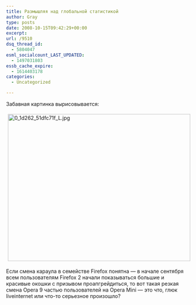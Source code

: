 ```yaml
---
title: Размышляя над глобальной статистикой
author: Gray
type: posts
date: 2008-10-15T09:42:29+00:00
excerpt:
url: /9510
dsq_thread_id:
  - 5804047
esml_socialcount_LAST_UPDATED:
  - 1497031803
essb_cache_expire:
  - 1614403178
categories:
  - Uncategorized

---
```








Забавная картинка вырисовывается:

<a href="http://www.liveinternet.ru/stat/ru/browsers.html?=ru&period=week&id=54&id=55&id=18&id=35&id=34&id=20&show=%D0%BF%D0%B5%D1%80%D0%B5%D1%81%D1%82%D1%80%D0%BE%D0%B8%D1%82%D1%8C+%D0%B3%D1%80%D0%B0%D1%84%D0%B8%D0%BA&per_page=10&report=browsers.html%3Fperiod%3Dweek" target="_blank"><img src="https://i2.wp.com/img-fotki.yandex.ru/get/3205/gray7400.52/0_1d262_51dfc71f_L.jpg?resize=500%2C402" width="500" height="402" alt="0_1d262_51dfc71f_L.jpg" style="margin-top:5px; margin-right:5px; margin-bottom:5px; margin-left:5px;" data-recalc-dims="1" /></a>

Если смена караула в семействе Firefox понятна &#8212; в начале сентября всем пользователям Firefox 2 начали показываться большие и красивые окошки с призывом проапгрейдиться, то вот такая резкая смена Opera 9 частью пользователей на Opera Mini &#8212; это что, глюк liveinternet или что-то серьезное произошло?